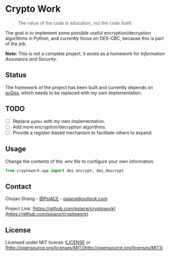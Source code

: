 # Crypto Work

> The value of the code is education, not the code itself.

The goal is to implement some possible useful encryption/decryption algorithms in Python, and currently focus on DES-CBC, because this is part of the job.

**Note:** This is not a complete project, it exists as a homework for *Information Assurance and Security*.

## Status

The framework of the project has been built and currently depends on [pyDes](https://github.com/twhiteman/pyDes), which needs to be replaced with my own implementation.

## TODO

- [ ] Replace `pyDes` with my own implementation.
- [ ] Add more encryption/decryption algorithms.
- [ ] Provide a register-based mechanism to facilitate others to expand.

## Usage

Change the contents of the .env file to configure your own information.

``` Python
from cryptowork.app import des_encrypt, des_descrypt
```

## Contact

Chojan Shang - [@PsiACE](https://github.com/psiace) - <psiace@outlook.com>

Project Link: [https://github.com/psiace/cryptowork](https://github.com/psiace/cryptowork)

## License

Licensed under MIT license ([LICENSE](./LICENSE) or [http://opensource.org/licenses/MIT](http://opensource.org/licenses/MIT))
